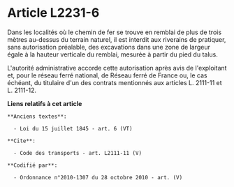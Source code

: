 # Article L2231-6

Dans les localités où le chemin de fer se trouve en remblai de plus de trois mètres au-dessus du terrain naturel, il est
interdit aux riverains de pratiquer, sans autorisation préalable, des excavations dans une zone de largeur égale à la hauteur
verticale du remblai, mesurée à partir du pied du talus.

L'autorité administrative accorde cette autorisation après avis de l'exploitant et, pour le réseau ferré national, de Réseau
ferré de France ou, le cas échéant, du titulaire d'un des contrats mentionnés aux articles L. 2111-11 et L. 2111-12.

**Liens relatifs à cet article**

	**Anciens textes**:

	  - Loi du 15 juillet 1845 - art. 6 (VT)

	**Cite**:

	  - Code des transports - art. L2111-11 (V)

	**Codifié par**:

	  - Ordonnance n°2010-1307 du 28 octobre 2010 - art. (V)
